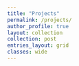 ```yaml
---
title: "Projects"
permalink: /projects/
author_profile: true
layout: collection
collection: post
entries_layout: grid
classes: wide
---
```


<!-- 부스트코스에서 듣고 배운 것. -->

